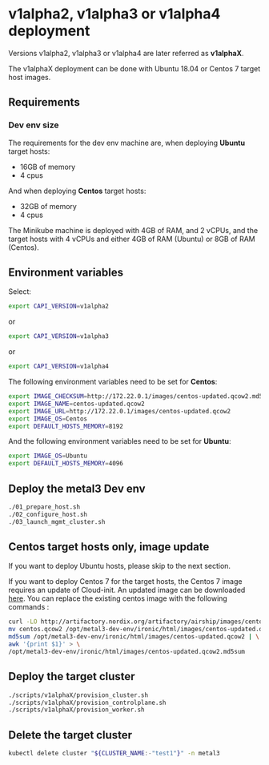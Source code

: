 # v1alpha2, v1alpha3 or v1alpha4 deployment

Versions v1alpha2, v1alpha3 or v1alpha4 are later referred as **v1alphaX**.

The v1alphaX deployment can be done with Ubuntu 18.04 or Centos 7 target host
images.

## Requirements

### Dev env size

The requirements for the dev env machine are, when deploying **Ubuntu** target
hosts:

* 16GB of memory
* 4 cpus

And when deploying **Centos** target hosts:

* 32GB of memory
* 4 cpus

The Minikube machine is deployed with 4GB of RAM, and 2 vCPUs, and the target
hosts with 4 vCPUs and either 4GB of RAM (Ubuntu) or 8GB of RAM (Centos).

## Environment variables

Select:

```sh
export CAPI_VERSION=v1alpha2
```

or

```sh
export CAPI_VERSION=v1alpha3
```

or

```sh
export CAPI_VERSION=v1alpha4
```

The following environment variables need to be set for **Centos**:

```sh
export IMAGE_CHECKSUM=http://172.22.0.1/images/centos-updated.qcow2.md5sum
export IMAGE_NAME=centos-updated.qcow2
export IMAGE_URL=http://172.22.0.1/images/centos-updated.qcow2
export IMAGE_OS=Centos
export DEFAULT_HOSTS_MEMORY=8192
```

And the following environment variables need to be set for **Ubuntu**:

```sh
export IMAGE_OS=Ubuntu
export DEFAULT_HOSTS_MEMORY=4096
```

## Deploy the metal3 Dev env

```sh
./01_prepare_host.sh
./02_configure_host.sh
./03_launch_mgmt_cluster.sh
```

## Centos target hosts only, image update

If you want to deploy Ubuntu hosts, please skip to the next section.

If you want to deploy Centos 7 for the target hosts, the Centos 7 image requires
an update of Cloud-init. An updated image can be downloaded
[here](http://artifactory.nordix.org/artifactory/airship/images/centos.qcow2).
You can replace the existing centos image with the following commands :

```sh
curl -LO http://artifactory.nordix.org/artifactory/airship/images/centos.qcow2
mv centos.qcow2 /opt/metal3-dev-env/ironic/html/images/centos-updated.qcow2
md5sum /opt/metal3-dev-env/ironic/html/images/centos-updated.qcow2 | \
awk '{print $1}' > \
/opt/metal3-dev-env/ironic/html/images/centos-updated.qcow2.md5sum
```

## Deploy the target cluster

```sh
./scripts/v1alphaX/provision_cluster.sh
./scripts/v1alphaX/provision_controlplane.sh
./scripts/v1alphaX/provision_worker.sh
```

## Delete the target cluster

```sh
kubectl delete cluster "${CLUSTER_NAME:-"test1"}" -n metal3
```
